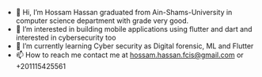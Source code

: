 - 👋 Hi, I’m Hossam Hassan graduated from Ain-Shams-University in computer science department with grade very good.
- 👀 I’m interested in building mobile applications using flutter and dart and interested in cybersecurity too
- 🌱 I’m currently learning Cyber security as Digital forensic, ML and Flutter
- 📫 How to reach me contact me at hossam.hassan.fcis@gmail.com or +201115425561

<!---
Hossam52/Hossam52 is a ✨ special ✨ repository because its `README.md` (this file) appears on your GitHub profile.
You can click the Preview link to take a look at your changes.
--->
